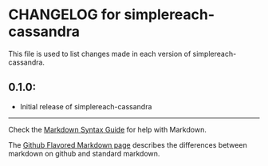 # CHANGELOG for simplereach-cassandra

This file is used to list changes made in each version of simplereach-cassandra.

## 0.1.0:

* Initial release of simplereach-cassandra

- - -
Check the [Markdown Syntax Guide](http://daringfireball.net/projects/markdown/syntax) for help with Markdown.

The [Github Flavored Markdown page](http://github.github.com/github-flavored-markdown/) describes the differences between markdown on github and standard markdown.
